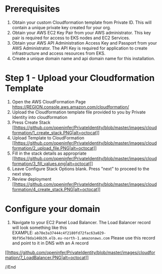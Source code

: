 # Prerequisites 

 1. Obtain your custom Cloudformation template from Private ID. This will contain  a unique private key created for your org.  
 2. Obtain your AWS EC2 Key Pair from your AWS administrator. This key pair is required for access to EKS nodes and EC2 Services.
 3. Obtain your AWS API Administration Access Key and Passport from your AWS Administrator. The API Key is required for application to create infrastructure and access resources from EKS. 
 4. Create a unique domain name and api domain name for this installation. 

# Step 1 - Upload your Cloudformation Template
1. Open the AWS CloudFormation Page https://REGION.console.aws.amazon.com/cloudformation/ 
2. Upload the Cloudformation template file provided to you by Private Identity into cloudformation 
3. Press Create Stack 
[[https://github.com/openinfer/PrivateIdentity/blob/master/images/cloudformation/1_create_stack.PNG|alt=octocat]]
4. Upload Template to CloudFormation
[[https://github.com/openinfer/PrivateIdentity/blob/master/images/cloudformation/2_upload_file.PNG|alt=octocat]]
5. Fill in the stack details as appropriate 
[[https://github.com/openinfer/PrivateIdentity/blob/master/images/cloudformation/3_fill_values.png|alt=octocat]]
6. Leave Configure Stack Options blank. Press "next" to proceed to the next step. 
7. Review deployment
[[https://github.com/openinfer/PrivateIdentity/blob/master/images/cloudformation/4_create_stack.PNG|alt=octocat]]

# Configure your domain  

 1. Navigate to your EC2 Panel Load Balancer. The Load Balancer record 
will look something like this  
EXAMPLE: `ab78e3a37444c4f2180fd72fac63a029-9bf95e78da146b39.elb.eu-north-1.amazonaws.com`
Please use this record and point to it in DNS with an A record 

[[https://github.com/openinfer/PrivateIdentity/blob/master/images/cloudformation/7_LoadBalancer.PNG|alt=octocat]]
 
//End

